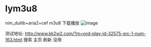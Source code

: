 # lym3u8
nim_duilib+aria2+cef m3u8 下载播放
![image](https://user-images.githubusercontent.com/12792054/110487203-4c143600-8128-11eb-954e-da3e4a7507d6.png)

测试地址: http://www.kk2w2.com/?m=vod-play-id-32575-src-1-num-163.html
搜索 主页 刷新 没用
